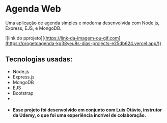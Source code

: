 # Agenda Web

Uma aplicação de agenda simples e moderna desenvolvida com Node.js, Express, EJS, e MongoDB.

![link do pprojeto][(https://link-da-imagem-ou-gif.com](https://progetoagenda-kg38yeu8s-dias-projects-e25db624.vercel.app/))

## Tecnologias usadas:
- Node.js
- Express.js
- MongoDB
- EJS
- Bootstrap
- 
- ####  Esse projeto foi desenvolvido em conjunto com Luis Otávio, instrutor da Udemy, o que foi uma experiência incrível de colaboração.



